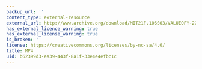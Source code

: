 ```yaml
---
backup_url: ''
content_type: external-resource
external_url: http://www.archive.org/download/MIT21F.106S03/VALUEOFY-220k.mp4
has_external_licence_warning: true
has_external_license_warning: true
is_broken: ''
license: https://creativecommons.org/licenses/by-nc-sa/4.0/
title: MP4
uid: b62399d3-ea39-443f-8a1f-33e4e4efbc1c
---
```

